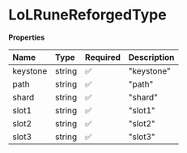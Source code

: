 # LoLRuneReforgedType

**Properties**

| Name     | Type   | Required | Description |
| :------- | :----- | :------- | :---------- |
| keystone | string | ✅       | "keystone"  |
| path     | string | ✅       | "path"      |
| shard    | string | ✅       | "shard"     |
| slot1    | string | ✅       | "slot1"     |
| slot2    | string | ✅       | "slot2"     |
| slot3    | string | ✅       | "slot3"     |

<!-- This file was generated by liblab | https://liblab.com/ -->
